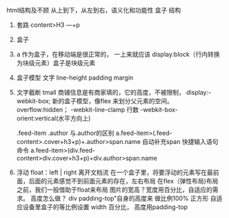 html结构及不顾
 从上到下，从左到右，语义化和功能性   盒子   结构
 1. 套路  content>H3 —+p
 2. 盒子
 3. a  作为盒子，在移动端是很正常的， 一上来就应该  display:block（行内转换为块级元素）盒子是块级元素
 4. 盒子模型
    文字 line-height  padding margin 
 5. 文字截断
    tmall  商铺信息是有商家填的，它的高度，不被限制，
    display:-webkit-box; 新的盒子模型，像flex 来划分父元素的空间。
    overflow:hidden；
    -webkit-line-clamp  行数
    -webkit-box-orient:vertical(水平方向上)

     .feed-item .author  与.author的区别
     a.feed-item>(.feed-content>.cover+h3+p)+.author>span.name  自动补充span 快捷输入语句命令
      a.feed-item>(div.feed-content>div.cover+h3+p)+div.author>span.name

6. 浮动 float：left | right
    离开文档流
    在一个盒子里，将要浮动的元素写在最前面，后面的元素感觉不到前面元素的存在，左右布局 
    在flex（弹性布局)布局之前，我们一般借助于float来布局
    图片的宽高？宽度用百分比，自适应的需求。
    高度怎么做？  div padding-top"自身的高度来
    做比例100% 正方形
    自适应设备里盒子的等比例设置 width 百分比，
    高度用padding-top